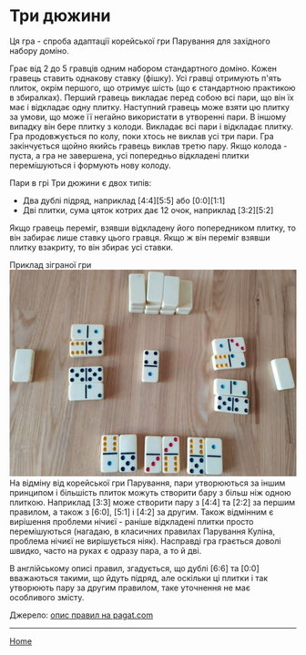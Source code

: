 # Три дюжини

Ця гра - спроба адаптації корейської гри Парування для західного набору доміно. 

Грає від 2 до 5 гравців одним набором стандартного доміно. Кожен гравець ставить однакову ставку (фішку). Усі гравці отримують п'ять плиток, окрім першого, що отримує шість (що є стандартною практикою в збиралках). Перший гравець викладає перед собою всі пари, що він їх має і відкладає одну плитку. Наступний гравець може взяти цю плитку за умови, що може її негайно використати в утворенні пари. В іншому випадку він бере плитку з колоди. Викладає всі пари  і відкладає плитку. Гра продовжується по колу, поки хтось не виклав усі три пари. Гра закінчується щойно якийсь гравець виклав третю пару. Якщо колода - пуста, а гра не завершена, усі попередньо відкладені плитки перемішуються і формують нову колоду. 

Пари в грі Три дюжини є двох типів: 

 - Два дублі підряд, наприклад [4:4][5:5] або [0:0][1:1]
 - Дві плитки, сума цяток котрих дає 12 очок, наприклад [3:2][5:2]

Якщо гравець переміг, взявши відкладену його попередником плитку, то він забирає лише ставку цього гравця. Якщо ж він переміг взявши плитку взакриту, то він збирає усі ставки. 

Приклад зіграної гри ![](/docs/assets/images/gupai/three-dozens.jpg?w=603)  
На відміну від корейської гри Парування, пари утворюються за іншим принципом і більшість плиток можуть створити бару з більш ніж одною плиткою. Наприклад [3:3] може створити пару з [4:4] та [2:2] за першим правилом, а також з [6:0], [5:1] і [4:2] за другим. Також відмінним є вирішення проблеми нічиєї - раніше відкладені плитки просто перемішуються (нагадаю, в класичних правилах Парування Куліна, проблема нічиєї не вирішується ніяк). Насправді гра грається доволі швидко, часто на руках є одразу пара, а то й дві. 

В англійському описі правил, згадується, що дублі [6:6] та [0:0] вважаються такими, що йдуть підряд, але оскільки ці плитки і так утворюють пару за другим правилом, таке уточнення не має особливого змісту. 

Джерело: [опис правил на pagat.com](https://www.pagat.com/domino/draw/three_dozen.html) 

---  

[Home](/wpua/gupai/index.html)
